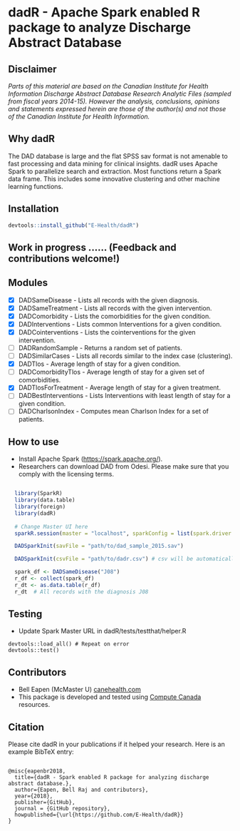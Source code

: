 # dadR - Apache Spark enabled R package to analyze Discharge Abstract Database

## Disclaimer
*Parts of this material are based on the Canadian Institute for Health Information Discharge Abstract Database Research Analytic Files (sampled from fiscal years 2014-15). However the analysis, conclusions, opinions and statements expressed herein are those of the author(s) and not those of the Canadian Institute for Health Information.*

## Why dadR

The DAD database is large and the flat SPSS sav format is not amenable to fast processing and data mining for clinical insights. dadR uses Apache Spark to parallelize search and extraction. Most functions return a Spark data frame. This includes some innovative clustering and other machine learning functions.

## Installation 

``` r
devtools::install_github("E-Health/dadR")

```

## Work in progress ...... (Feedback and contributions welcome!)

## Modules
* [x] DADSameDisease - Lists all records with the given diagnosis.
* [x] DADSameTreatment - Lists all records with the given intervention.
* [x] DADComorbidity - Lists the comorbidities for the given condition.
* [x] DADInterventions - Lists common Interventions for a given condition.
* [x] DADCointerventions - Lists the cointerventions for the given intervention.
* [ ] DADRandomSample - Returns a random set of patients.
* [ ] DADSimilarCases - Lists all records similar to the index case (clustering).
* [x] DADTlos - Average length of stay for a given condition.
* [ ] DADComorbidityTlos - Average length of stay for a given set of comorbidities.
* [x] DADTlosForTreatment - Average length of stay for a given treatment.
* [ ] DADBestInterventions - Lists Interventions with least length of stay for a given condition.
* [ ] DADCharlsonIndex - Computes mean Charlson Index for a set of patients.

## How to use

* Install Apache Spark (https://spark.apache.org/). 
* Researchers can download DAD from Odesi. Please make sure that you comply with the licensing terms.

``` r

  library(SparkR)
  library(data.table)
  library(foreign)
  library(dadR)
  
  # Change Master UI here
  sparkR.session(master = "localhost", sparkConfig = list(spark.driver.memory = "3g", spark.executor.memory = "3g"))

  DADSparkInit(savFile = "path/to/dad_sample_2015.sav")

  DADSparkInit(csvFile = "path/to/dadr.csv") # csv will be automatically created the first time

  spark_df <- DADSameDisease("J08")
  r_df <- collect(spark_df)
  r_dt <- as.data.table(r_df)
  r_dt  # All records with the diagnosis J08

```

## Testing

* Update Spark Master URL in dadR/tests/testthat/helper.R

```
devtools::load_all() # Repeat on error
devtools::test()

```

## Contributors

* Bell Eapen (McMaster U) [canehealth.com](http://canehealth.com)
* This package is developed and tested using [Compute Canada](http://www.computecanada.ca) resources.

## Citation

Please cite dadR in your publications if it helped your research. Here is an example BibTeX entry:

```

@misc{eapenbr2018,
  title={dadR - Spark enabled R package for analyzing discharge abstract database.},
  author={Eapen, Bell Raj and contributors},
  year={2018},
  publisher={GitHub},
  journal = {GitHub repository},
  howpublished={\url{https://github.com/E-Health/dadR}}
}

```
